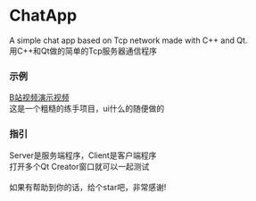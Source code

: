 # ChatApp
A simple chat app based on Tcp network made with C++ and Qt.\
用C++和Qt做的简单的Tcp服务器通信程序
### 示例
[B站视频演示视频](https://www.bilibili.com/video/BV18c411n778/?spm_id_from=333.999.0.0) \
这是一个粗糙的练手项目，ui什么的随便做的
### 指引
Server是服务端程序，Client是客户端程序\
打开多个Qt Creator窗口就可以一起测试\
\
如果有帮助到你的话，给个star吧，非常感谢!
